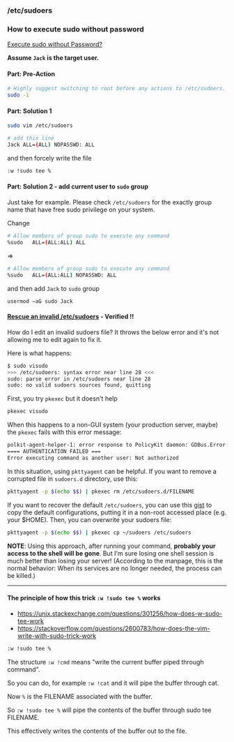 ### /etc/sudoers

### How to execute sudo without password

[Execute sudo without Password?](https://askubuntu.com/questions/147241/execute-sudo-without-password)

**Assume `Jack` is the target user.**

#### Part: Pre-Action
```bash
# Highly suggest switching to root before any actions to /etc/sudoers.
sudo -i
```

#### Part: Solution 1

```bash
sudo vim /etc/sudoers

# add this line
Jack ALL=(ALL) NOPASSWD: ALL
```

and then forcely write the file

```bash
:w !sudo tee %
```

#### Part: Solution 2 - add current user to `sudo` group

Just take for example. Please check `/etc/sudoers` for the exactly group name that have free sudo privilege on your system.

Change

```bash
# Allow members of group sudo to execute any command
%sudo   ALL=(ALL:ALL) ALL
```

=>

```bash
# Allow members of group sudo to execute any command
%sudo   ALL=(ALL:ALL) NOPASSWD: ALL
```

and then add `Jack` to `sudo` group

```
usermod –aG sudo Jack
```

#### [Rescue an invalid /etc/sudoers](https://askubuntu.com/questions/73864/how-to-modify-an-invalid-etc-sudoers-file) - Verified !!

How do I edit an invalid sudoers file? It throws the below error and it's not allowing me to edit again to fix it.

Here is what happens:

```bash
$ sudo visudo
>>> /etc/sudoers: syntax error near line 28 <<<
sudo: parse error in /etc/sudoers near line 28
sudo: no valid sudoers sources found, quitting
```

First, you try `pkexec` but it doesn't help

```bash
pkexec visudo
```

When this happens to a non-GUI system (your production server, maybe) the `pkexec` fails with this error message:

```bash
polkit-agent-helper-1: error response to PolicyKit daemon: GDBus.Error:org.freedesktop.PolicyKit1.Error.Failed: No session for cookie
==== AUTHENTICATION FAILED ===
Error executing command as another user: Not authorized
```

In this situation, using `pkttyagent` can be helpful. If you want to remove a corrupted file in `sudoers.d` directory, use this:

```bash
pkttyagent -p $(echo $$) | pkexec rm /etc/sudoers.d/FILENAME
```

If you want to recover the default `/etc/sudoers`, you can use this [gist](https://gist.github.com/alitoufighi/679304d9585304075ba1ad93f80cce0e) to copy the default configurations, putting it in a non-root accessed place (e.g. your $HOME). Then, you can overwrite your sudoers file:

```bash
pkttyagent -p $(echo $$) | pkexec cp ~/sudoers /etc/sudoers
```

**NOTE**: Using this approach, after running your command, **probably your access to the shell will be gone**. But I'm sure losing one shell session is much better than losing your server! (According to the manpage, this is the normal behavior: When its services are no longer needed, the process can be killed.)


---

#### The principle of how this trick `:w !sudo tee %` works

- https://unix.stackexchange.com/questions/301256/how-does-w-sudo-tee-work
- https://stackoverflow.com/questions/2600783/how-does-the-vim-write-with-sudo-trick-work

```bash
:w !sudo tee %
```

The structure `:w !cmd` means "write the current buffer piped through command".

So you can do, for example `:w !cat` and it will pipe the buffer through cat.

Now `%` is the FILENAME associated with the buffer.

So `:w !sudo tee %` will pipe the contents of the buffer through sudo tee FILENAME.

This effectively writes the contents of the buffer out to the file.

